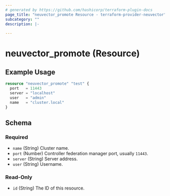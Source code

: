 ```yaml
---
# generated by https://github.com/hashicorp/terraform-plugin-docs
page_title: "neuvector_promote Resource - terraform-provider-neuvector"
subcategory: ""
description: |-
  
---
```


# neuvector_promote (Resource)



## Example Usage

```terraform
resource "neuvector_promote" "test" {
  port   = 11443
  server = "localhost"
  user   = "admin"
  name   = "cluster.local"
}
```

<!-- schema generated by tfplugindocs -->
## Schema

### Required

- `name` (String) Cluster name.
- `port` (Number) Controller federation manager port, usually `11443`.
- `server` (String) Server address.
- `user` (String) Username.

### Read-Only

- `id` (String) The ID of this resource.


